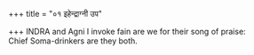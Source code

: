+++
title = "०१ इहेन्द्राग्नी उप"

+++
INDRA and Agni I invoke fain are we for their song of praise:  
     Chief Soma-drinkers are they both.